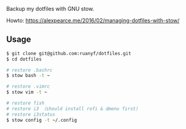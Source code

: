 Backup my dotfiles with GNU stow.

Howto: https://alexpearce.me/2016/02/managing-dotfiles-with-stow/

## Usage

```bash
$ git clone git@github.com:ruanyf/dotfiles.git
$ cd dotfiles

# restore .bashrc
$ stow bash -t ~

# restore .vimrc
$ stow vim -t ~

# restore fish
# restore i3 （should install rofi & dmenu first）
# restore i3status
$ stow config -t ~/.config
```

